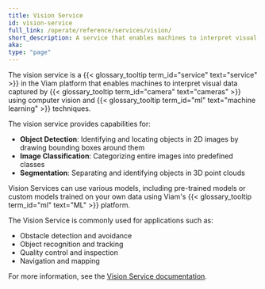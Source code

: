 ```yaml
---
title: Vision Service
id: vision-service
full_link: /operate/reference/services/vision/
short_description: A service that enables machines to interpret visual data from cameras using computer vision and machine learning.
aka:
type: "page"
---
```


The vision service is a {{< glossary_tooltip term_id="service" text="service" >}} in the Viam platform that enables machines to interpret visual data captured by {{< glossary_tooltip term_id="camera" text="cameras" >}} using computer vision and {{< glossary_tooltip term_id="ml" text="machine learning" >}} techniques.

The vision service provides capabilities for:

- **Object Detection**: Identifying and locating objects in 2D images by drawing bounding boxes around them
- **Image Classification**: Categorizing entire images into predefined classes
- **Segmentation**: Separating and identifying objects in 3D point clouds

Vision Services can use various models, including pre-trained models or custom models trained on your own data using Viam's {{< glossary_tooltip term_id="ml" text="ML" >}} platform.

The Vision Service is commonly used for applications such as:

- Obstacle detection and avoidance
- Object recognition and tracking
- Quality control and inspection
- Navigation and mapping

For more information, see the [Vision Service documentation](/operate/reference/services/vision/).
